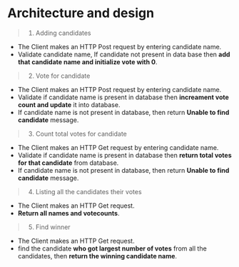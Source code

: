 # Architecture and design

> 1. Adding candidates

* The Client makes an HTTP Post request by entering candidate name.
* Validate candidate name, If candidate not present in data base then **add that candidate name and initialize vote with 0**.

> 2. Vote for candidate

* The Client makes an HTTP Post request by entering candidate name.
* Validate if candidate name is present in database then **increament vote count and update** it into database.
* If candidate name is not present in database, then return **Unable to find candidate** message.

> 3. Count total votes for candidate

* The Client makes an HTTP Get request by entering candidate name.
* Validate if candidate name is present in database then **return total votes for that candidate** from database.
* If candidate name is not present in database, then return **Unable to find candidate** message.

> 4. Listing all the candidates their votes

* The Client makes an HTTP Get request.
* **Return all names and votecounts**.

> 5. Find winner

* The Client makes an HTTP Get request.
* find the candidate **who got largest number of votes** from all the candidates, then **return the winning candidate name**. 
